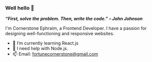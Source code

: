### Well hello 🌚

***“First, solve the problem. Then, write the code.” – John Johnson***

I'm Cornerstone Ephraim, a Frontend Developer.
I have a passion for designing well-functioning and responsive websites.  

- 🌱 I’m currently learning React.js
- 🤔 I need help with Node.js.
- 📫 Email: fortunecornerstone@gmail.com 
